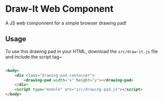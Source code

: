 # Draw-It Web Component
A JS web componnent for a simple browser drawing pad!

## Usage
To use this drawing pad in your HTML, download the `src/draw-it.js` file and include the script tag~
``` html

<body>
    <div class="drawing-pad-container">
        <drawing-pad width="x" height="y"></drawing-pad>
    </div>
    <script type="module" src="src/drawing-pad.js"></script>
</body>
```
